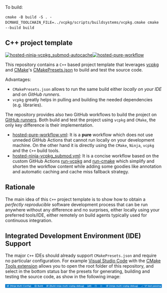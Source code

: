 To build:

`
cmake -B build -S . -DCMAKE_TOOLCHAIN_FILE=../vcpkg/scripts/buildsystems/vcpkg.cmake
cmake --build build
`

## C++ project template

[![hosted-ninja-vcpkg_submod-autocache](https://github.com/lukka/CppCMakeVcpkgTemplate/actions/workflows/hosted-ninja-vcpkg_submod.yml/badge.svg)](https://github.com/lukka/CppCMakeVcpkgTemplate/actions/workflows/hosted-ninja-vcpkg_submod.yml)[![hosted-pure-workflow](https://github.com/lukka/CppCMakeVcpkgTemplate/actions/workflows/hosted-pure-workflow.yml/badge.svg)](https://github.com/lukka/CppCMakeVcpkgTemplate/actions/workflows/hosted-pure-workflow.yml)

This repository contains a `C++` based project template that leverages [vcpkg](https://github.com/microsoft/vcpkg) and [CMake](https://www.cmake.org)'s [CMakePresets.json](https://cmake.org/cmake/help/latest/manual/cmake-presets.7.html) to build and test the source code.

Advantages:
 - `CMakePresets.json` allows to run the same build either _locally on your IDE_ and on _GitHub runners_.
 - `vcpkg` greatly helps in pulling and building the needed dependencies (e.g. libraries).

The repository provides also two GitHub workflows to build the project on [GitHub runners](https://github.com/actions/runner). Both build and test the project using `vcpkg` and `CMake`, the only key difference is their implementation.

 - [hosted-pure-workflow.yml](.github/workflows/hosted-pure-workflow.yml): It is a __pure__ workflow which does not use unneded GitHub Actions that cannot run locally on your development machine. On the other hand it is directly using the `CMake`, `Ninja`, `vcpkg` and the `C++` build tools.
-  [hosted-ninja-vcpkg_submod.yml](.github/workflows/hosted-ninja-vcpkg_submod.yml): It is a concise workflow based on the custom GitHub Actions [run-vcpkg](https://github.com/lukka/run-vcpkg) and [run-cmake](https://github.com/lukka/run-cmake) which simplify and shorten the workflow content while adding some goodies like annotation and automatic caching and cache miss fallback strategy.

## Rationale

The main idea of this `C++` project template is to show how to obtain a _perfectly reproducible_ software development process that can be run anywhere without any difference and no surprises, either locally using your preferred tools/IDE, either remotely on build agents typically used for continuous integration.

## Integrated Development Environment (IDE) Support

The major `C++` IDEs should already support `CMakePresets.json` and require no particular configuration. For example [Visual Studio Code](https://code.visualstudio.com/) with the [CMake Tools extension](https://marketplace.visualstudio.com/items?itemName=ms-vscode.cmake-tools) allows you to open the root folder of this repository, and select in the bottom status bar the presets for generating, building and testing the source code, as show in the following image:

![CMake's preset selection in the status bar of Visual Studio Code](./img/vscode_cmakepresets_selection.png)
